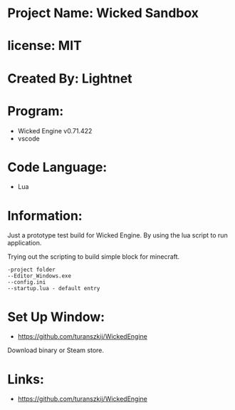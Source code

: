 # Project Name: Wicked Sandbox

# license: MIT

# Created By: Lightnet

# Program:
 - Wicked Engine v0.71.422
 - vscode

# Code Language:
 * Lua

# Information:
  Just a prototype test build for Wicked Engine. By using the lua script to run application.

  Trying out the scripting to build simple block for minecraft.

```
-project folder
--Editor_Windows.exe
--config.ini
--startup.lua - default entry
```
# Set Up Window:
  * https://github.com/turanszkij/WickedEngine

  Download binary or Steam store.

# Links:
 * https://github.com/turanszkij/WickedEngine
